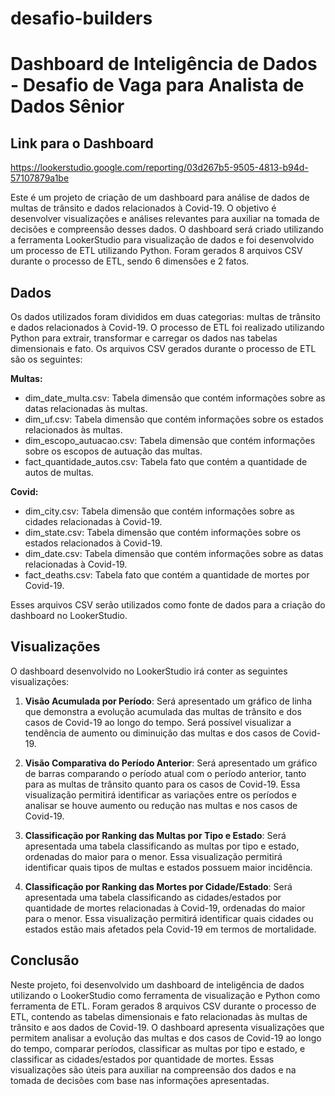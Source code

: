 # desafio-builders
# Dashboard de Inteligência de Dados - Desafio de Vaga para Analista de Dados Sênior

## Link para o Dashboard
https://lookerstudio.google.com/reporting/03d267b5-9505-4813-b94d-57107879a1be

Este é um projeto de criação de um dashboard para análise de dados de multas de trânsito e dados relacionados à Covid-19. O objetivo é desenvolver visualizações e análises relevantes para auxiliar na tomada de decisões e compreensão desses dados. O dashboard será criado utilizando a ferramenta LookerStudio para visualização de dados e foi desenvolvido um processo de ETL utilizando Python. Foram gerados 8 arquivos CSV durante o processo de ETL, sendo 6 dimensões e 2 fatos.

## Dados

Os dados utilizados foram divididos em duas categorias: multas de trânsito e dados relacionados à Covid-19. O processo de ETL foi realizado utilizando Python para extrair, transformar e carregar os dados nas tabelas dimensionais e fato. Os arquivos CSV gerados durante o processo de ETL são os seguintes:

**Multas:**
- dim_date_multa.csv: Tabela dimensão que contém informações sobre as datas relacionadas às multas.
- dim_uf.csv: Tabela dimensão que contém informações sobre os estados relacionados às multas.
- dim_escopo_autuacao.csv: Tabela dimensão que contém informações sobre os escopos de autuação das multas.
- fact_quantidade_autos.csv: Tabela fato que contém a quantidade de autos de multas.

**Covid:**
- dim_city.csv: Tabela dimensão que contém informações sobre as cidades relacionadas à Covid-19.
- dim_state.csv: Tabela dimensão que contém informações sobre os estados relacionados à Covid-19.
- dim_date.csv: Tabela dimensão que contém informações sobre as datas relacionadas à Covid-19.
- fact_deaths.csv: Tabela fato que contém a quantidade de mortes por Covid-19.

Esses arquivos CSV serão utilizados como fonte de dados para a criação do dashboard no LookerStudio.

## Visualizações

O dashboard desenvolvido no LookerStudio irá conter as seguintes visualizações:

1. **Visão Acumulada por Período**: Será apresentado um gráfico de linha que demonstra a evolução acumulada das multas de trânsito e dos casos de Covid-19 ao longo do tempo. Será possível visualizar a tendência de aumento ou diminuição das multas e dos casos de Covid-19.

2. **Visão Comparativa do Período Anterior**: Será apresentado um gráfico de barras comparando o período atual com o período anterior, tanto para as multas de trânsito quanto para os casos de Covid-19. Essa visualização permitirá identificar as variações entre os períodos e analisar se houve aumento ou redução nas multas e nos casos de Covid-19.

3. **Classificação por Ranking das Multas por Tipo e Estado**: Será apresentada uma tabela classificando as multas por tipo e estado, ordenadas do maior para o menor. Essa visualização permitirá identificar quais tipos de multas e estados possuem maior incidência.

4. **Classificação por Ranking das Mortes por Cidade/Estado**: Será apresentada uma tabela classificando as cidades/estados por quantidade de mortes relacionadas à Covid-19, ordenadas do maior para o menor. Essa visualização permitirá identificar quais cidades ou estados estão mais afetados pela Covid-19 em termos de mortalidade.

## Conclusão

Neste projeto, foi desenvolvido um dashboard de inteligência de dados utilizando o LookerStudio como ferramenta de visualização e Python como ferramenta de ETL. Foram gerados 8 arquivos CSV durante o processo de ETL, contendo as tabelas dimensionais e fato relacionadas às multas de trânsito e aos dados de Covid-19. O dashboard apresenta visualizações que permitem analisar a evolução das multas e dos casos de Covid-19 ao longo do tempo, comparar períodos, classificar as multas por tipo e estado, e classificar as cidades/estados por quantidade de mortes. Essas visualizações são úteis para auxiliar na compreensão dos dados e na tomada de decisões com base nas informações apresentadas.
